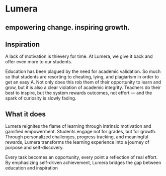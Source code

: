 # Lumera
## empowering change. inspiring growth.

## Inspiration
A lack of motivation is thievery for time. At Lumera, we give it back and offer even more to our students.

Education has been plagued by the need for academic validation. So much so that students are resorting to cheating, lying, and plagiarism in order to get an easy A. Not only does this rob them of their opportunity to learn and grow, but it is also a clear violation of academic integrity. Teachers do their best to inspire, but the system rewards outcomes, not effort — and the spark of curiosity is slowly fading.

## What it does
Lumera reignites the flame of learning through intrinsic motivation and gamified empowerment. Students engage not for grades, but for growth. Through personalized challenges, progress tracking, and meaningful rewards, Lumera transforms the learning experience into a journey of purpose and self-discovery.

Every task becomes an opportunity, every point a reflection of real effort. By emphasizing self-driven achievement, Lumera bridges the gap between education and inspiration
